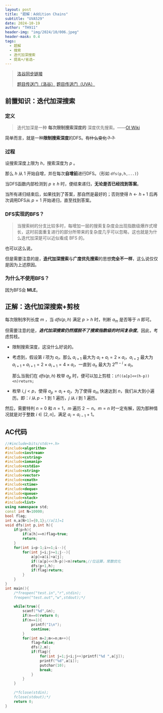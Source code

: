 ```yaml
---
layout: post
title: "题解：Addition Chains"
subtitle: "UVA529"
date: 2024-10-19
author: "TH911"
header-img: "img/2024/10/006.jpeg"
header-mask: 0.4
tags:
  - 题解
  - 搜索
  - 迭代加深搜索
  - 提高+/省选−
---
```


> [洛谷同步链接](https://www.luogu.com.cn/article/7if7f3dx)
>
> [题目传送门（洛谷）](https://www.luogu.com.cn/problem/UVA529) [题目传送门（UVA）](https://onlinejudge.org/index.php?option=com_onlinejudge&Itemid=8&category=7&page=show_problem&problem=470)

## 前置知识：迭代加深搜索

### 定义

> 迭代加深是一种 **每次限制搜索深度的** 深度优先搜索。——[OI Wiki](https://oi-wiki.org/search/iterative/#%E5%AE%9A%E4%B9%89)

简单而言，就是一种**限制搜索深度**的DFS。~~有什么变化？？~~

### 过程

设搜索深度上限为 $h$，搜索深度为 $p$ 。

那么 $h$ 从 $1$ 开始自增，并在每次**自增前**进行DFS。（形如 `dfs(p,h,...)`）

当DFS函数内部检测到 $p\ge h$ 时，便结束递归，**无论是否已经找到答案**。

当所有递归结束后，如果找到了答案，那自然是最好的；否则使得 $h\leftarrow h+1$ 后再次调用DFS从 $p=1$ 开始递归，直至找到答案。

### DFS实现的BFS？

> 当搜索树的分支比较多时，每增加一层的搜索复杂度会出现指数级爆炸式增长，这时前面重复进行的部分所带来的复杂度几乎可以忽略，这也就是为什么迭代加深是可以近似看成 BFS 的。

也可以这么说。

但是需要注意的是，**迭代加深搜索**与**广度优先搜索**的思想**完全不一样**，这么说仅仅是因为上述原因。

### 为什么不使用BFS？

因为BFS会 **$\text{MLE}$**。

## 正解：迭代加深搜索+剪枝

每次限制序列长度 $m$ ，当 $dfs(p,h)$ 满足 $p>h$ 时，判断 $a_m$ 是否等于 $n$ 即可。

但需要注意的是，***迭代加深搜索仍然摆脱不了搜索指数级的时间复杂度***。因此，考虑剪枝。

* 限制搜索深度，这没什么好说的。

* 考虑到，假设第 $i$ 项为 $a_i$，那么 $a_{i+1}$ 最大为 $a_i+a_i=2\times a_i$，$a_{i+2}$ 最大为 $a_{i+1}+a_{i+1}=2\times a_{i+1}=4\times a_{i}$，一直到 $a_n$ 最大为 $2^{m-i}\times a_{i}$。

  那么当我们在 $dfs(p,h)$ 枚举 $a_p$ 时，便可以加上剪枝：`if((a[p]<<(h-p))<n)return;`

* 枚举 $i,j<p$，使得 $a_p=a_i+a_j$，为了使得 $a_m$ 快速达到 $n$，我们从大到小遍历。即：$i$ 从 $p-1$ 到 $1$ 遍历，$j$ 从 $i$ 到 $1$ 遍历。

然后，需要特判 $n=0$ 和 $n=1$，$m$ 遍历 $2\sim n$。$m=n$ 时一定有解，因为那种情况就是对于整数 $i\in[2,n]$，满足 $a_i=a_{i-1}+1$。 

## AC代码

```cpp
//#include<bits/stdc++.h>
#include<algorithm> 
#include<iostream>
#include<cstring>
#include<iomanip>
#include<cstdio>
#include<string>
#include<vector>
#include<cmath>
#include<ctime>
#include<deque>
#include<queue>
#include<stack>
#include<list>
using namespace std;
const int N=10000;
bool flag;
int n,a[N+1]={0,1};//a[1]=1
void dfs(int p,int h){
	if(p>h){
		if(a[h]==n)flag=true;
		return;
	}
	for(int i=p-1;i>=1;i--){
		for(int j=i;j>=1;j--){
			a[p]=a[i]+a[j];
			if((a[p]<<(h-p))<n)return;//位运算，常数优化
			dfs(p+1,h);
			if(flag)return;
		}
	}
}
int main(){
	/*freopen("test.in","r",stdin);
	freopen("test.out","w",stdout);*/
	
	while(true){
		scanf("%d",&n);
		if(n==0)return 0;
		if(n==1){
			printf("1\n");
			continue;
		}
		for(int m=2;m<=n;m++){
			flag=false;
			dfs(2,m);
			if(flag){
				for(int j=1;j<i;j++)printf("%d ",a[j]);
				printf("%d",a[i]);
				putchar(10);
				break;
			}
		}
	} 
	
	/*fclose(stdin);
	fclose(stdout);*/
	return 0;
}
```

